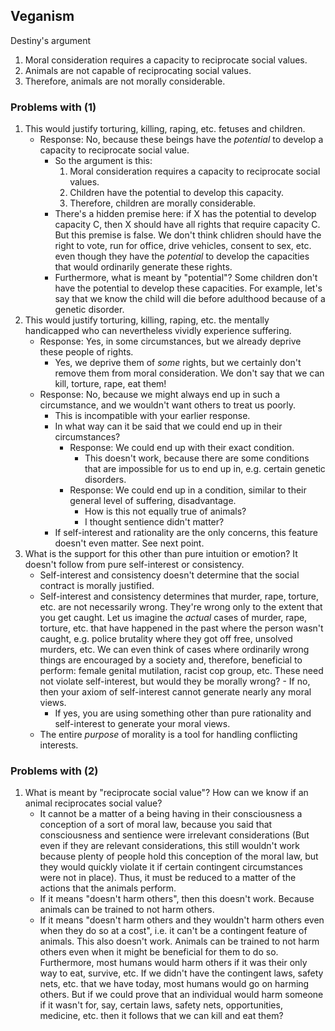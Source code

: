 ## Veganism

Destiny's argument

1. Moral consideration requires a capacity to reciprocate social values.
2. Animals are not capable of reciprocating social values.
3. Therefore, animals are not morally considerable.

### Problems with (1)

1. This would justify torturing, killing, raping, etc. fetuses and children.
    - Response: No, because these beings have the *potential* to develop a capacity to reciprocate social value.
        - So the argument is this:
            1. Moral consideration requires a capacity to reciprocate social values. 
            2. Children have the potential to develop this capacity.
            3. Therefore, children are morally considerable.
        - There's a hidden premise here: if X has the potential to develop capacity C, then X should have all rights that require capacity C. But this premise is false. We don't think chlidren should have the right to vote, run for office, drive vehicles, consent to sex, etc. even though they have the *potential* to develop the capacities that would ordinarily generate these rights.
        - Furthermore, what is meant by "potential"? Some children don't have the potential to develop these capacities. For example, let's say that we know the child will die before adulthood because of a genetic disorder.
2. This would justify torturing, killing, raping, etc. the mentally handicapped who can nevertheless vividly experience suffering.
    - Response: Yes, in some circumstances, but we already deprive these people of rights.
        - Yes, we deprive them of *some* rights, but we certainly don't remove them from moral consideration. We don't say that we can kill, torture, rape, eat them!
    - Response: No, because we might always end up in such a circumstance, and we wouldn't want others to treat us poorly.
        - This is incompatible with your earlier response.
        - In what way can it be said that we could end up in their circumstances?
            - Response: We could end up with their exact condition.
                - This doesn't work, because there are some conditions that are impossible for us to end up in, e.g. certain genetic disorders.
            - Response: We could end up in a condition, similar to their general level of suffering, disadvantage.
                - How is this not equally true of animals?
                - I thought sentience didn't matter?
        - If self-interest and rationality are the only concerns, this feature doesn't even matter. See next point.
3. What is the support for this other than pure intuition or emotion? It doesn't follow from pure self-interest or consistency.
    - Self-interest and consistency doesn't determine that the social contract is morally justified.
    - Self-interest and consistency determines that murder, rape, torture, etc. are not necessarily wrong. They're wrong only to the extent that you get caught. Let us imagine the *actual* cases of murder, rape, torture, etc. that have happened in the past where the person wasn't caught, e.g. police brutality where they got off free, unsolved murders, etc. We can even think of cases where ordinarily wrong things are encouraged by a society and, therefore, beneficial to perform: female genital mutilation, racist cop group, etc. These need not violate self-interest, but would they be morally wrong?     - If no, then your axiom of self-interest cannot generate nearly any moral views.
        - If yes, you are using something other than pure rationality and self-interest to generate your moral views. 
    - The entire *purpose* of morality is a tool for handling conflicting interests. 

### Problems with (2) 

1. What is meant by "reciprocate social value"? How can we know if an animal reciprocates social value?
    - It cannot be a matter of a being having in their consciousness a conception of a sort of moral law, because you said that consciousness and sentience were irrelevant considerations (But even if they are relevant considerations, this still wouldn't work because plenty of people hold this conception of the moral law, but they would quickly violate it if certain contingent circumstances were not in place). Thus, it must be reduced to a matter of the actions that the animals perform. 
    - If it means "doesn't harm others", then this doesn't work. Because animals can be trained to not harm others.
    - If it means "doesn't harm others and they wouldn't harm others even when they do so at a cost", i.e. it can't be a contingent feature of animals. This also doesn't work. Animals can be trained to not harm others even when it might be beneficial for them to do so. Furthermore, most humans would harm others if it was their only way to eat, survive, etc. If we didn't have the contingent laws, safety nets, etc. that we have today, most humans would go on harming others. But if we could prove that an individual would harm someone if it wasn't for, say, certain laws, safety nets, opportunities, medicine, etc. then it follows that we can kill and eat them?